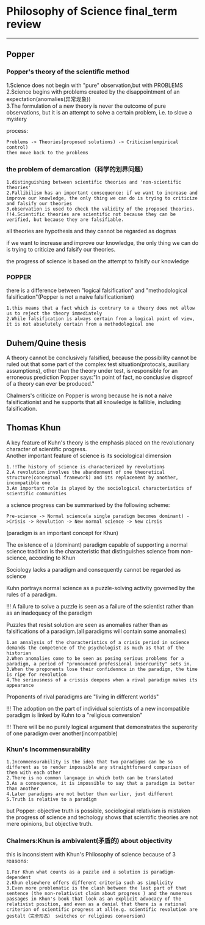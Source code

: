 # Philosophy of Science final_term review
-------
## Popper
### Popper's theory of the scientific method
1.Science does not begin with "pure" observation,but with PROBLEMS
<br>2.Science begins with problems created by the disappointment of an expectation(anomalies(异常现象))
<br>3.The formulation of a new theory is never the outcome of pure observations, but it is an attempt to solve a certain problem, i.e. to slove a mystery

process:

    Problems -> Theories(proposed solutions) -> Criticism(empirical control)
    then move back to the problems 
### the problem of demarcation（科学的划界问题）

    1.distinguishing between scientific theories and 'non-scientific theories' 
    2.Fallibilism has an important consequence: if we want to increase and improve our knowledge, the only thing we can do is trying to criticize and falsify our theories
    3.observation is used to check the validity of the proposed theories.
    !!4.Scientific theories are scientific not because they can be verified, but because they are falsifiable.

all theories are hypothesis and they cannot be regarded as dogmas

if we want to increase and improve our knowledge, the only thing we can do is trying to criticize and falsify our theories.

the progress of science is based on the attempt to falsify our knowledge

### POPPER
 there is a difference between "logical falsification" and "methodological falsification"(Popper is not a naive falsificationism)
    
    1.this means that a fact which is contrary to a theory does not allow us to reject the theory immediately
    2.While falsification is always certain from a logical point of view, it is not absolutely certain from a methodological one 

## Duhem/Quine thesis
A theory cannot be conclusively falsified, because the possibility cannot be ruled out that some part of the complex test situation(protocals, auxiliary assumptions), other than the theory under test, is responsible for an erroneous prediction
Popper says:"In point of fact, no conclusive disproof of a theory can ever be produced."

Chalmers's criticize on Popper is wrong because he is not a naive falsificationist and he supports that all knowledge is fallible, including falsification.

## Thomas Khun
A key feature of Kuhn's theory is the emphasis placed on the revolutionary character of scientific progress.
<br>Another important feature of science is its sociological dimension

    1.!!The history of science is characterized by revolutions
    2.A revolution involves the abandonment of one theoretical structure(conceptual framework) and its replacement by another, incompatible one
    3.An important role is played by the sociological characteristics of scientific communities

a science progress can be summarised by the following scheme:

    Pre-science -> Normal science(a single paradigm becomes dominant) ->Crisis -> Revolution -> New normal science -> New cirsis 
 
 (paradigm is an important concept for Khun)


The existence of a (dominant) paradigm capable of supporting a normal science tradition is the characteristic that distinguishes science from non-science, according to Khun

Sociology lacks a paradigm and consequently cannot be regarded as science 

Kuhn portrays normal science as a puzzle-solving activity governed by the rules of a paradigm.

!!! A failure to solve a puzzle is seen as a failure of the scientist rather than as an inadequacy of the paradigm 

Puzzles that resist solution are seen as anomalies rather than as falsifications of a paradigm.(all paradigms will contain some anomalies)

    1.an annalysis of the characteristics of a crisis period in science demands the competence of the psychologist as much as that of the historian
    2.When anomalies come to be seen as posing serious problems for a paradigm, a period of "pronounced professional insercurity" sets in.
    3.When the proponents lose their confidennce in the paradigm, the time is ripe for revolution
    4.The seriousness of a crissis deepens when a rival paradigm makes its appearance

Proponents of rival paradigms are "living in different worlds"


!!!
The  adoption on the part of individual scientists of a new incompatible paradigm is linked by Kuhn to a "religious conversion"

!!! There will be no purely logical argument that demonstrates the superority of one paradigm over another(incompatible)


### Khun's Incommensurability

    1.Incommensurability is the idea that two paradigms can be so different as to render impossible any straightforward comparison of them with each other
    2.There is no common language in which both can be translated 
    3.As a consequence, it is impossible to say that a paradigm is better than another
    4.Later paradigms are not better than earlier, just different
    5.Truth is relative to a paradigm

but Popper: objective truth is possible, sociological relativism is mistaken
<br>the progress of science and techology shows that scientific theories are not mere opinions, but objective truth.

### Chalmers:Khun is ambivalent(矛盾的) about objectivity

this is inconsistent with Khun's Philosophy of science because of 3 reasons:
    
    1.For Khun what counts as a puzzle and a solution is paradigm-dependent 
    2.Khun elsewhere offers different criteria such as simplicity
    3.Even more problematic is the clash between the last part of that sentence (the non-relativist claim about progress ) and the numerous passages in Khun's book that look as an explicit advocacy of the relativist position, and even as a denial that there is a rational criterion of scientific progress at all(e.g. scientific revolution are gestalt（完全形态） switches or religious conversion)

